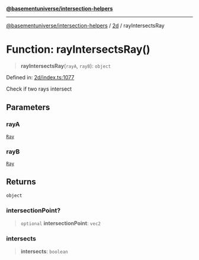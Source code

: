 [**@basementuniverse/intersection-helpers**](../../README.md)

***

[@basementuniverse/intersection-helpers](../../README.md) / [2d](../README.md) / rayIntersectsRay

# Function: rayIntersectsRay()

> **rayIntersectsRay**(`rayA`, `rayB`): `object`

Defined in: [2d/index.ts:1077](https://github.com/basementuniverse/intersection-helpers/blob/ce8bdda9fbd616d6a406e87a4824e91fffc01d0e/src/2d/index.ts#L1077)

Check if two rays intersect

## Parameters

### rayA

[`Ray`](../types/type-aliases/Ray.md)

### rayB

[`Ray`](../types/type-aliases/Ray.md)

## Returns

`object`

### intersectionPoint?

> `optional` **intersectionPoint**: `vec2`

### intersects

> **intersects**: `boolean`
